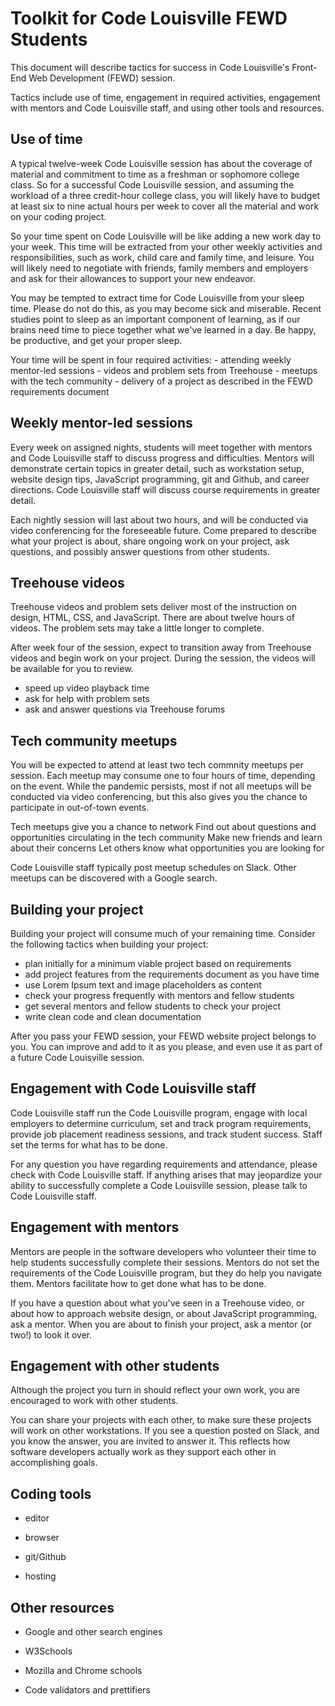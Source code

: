 
# Toolkit for Code Louisville FEWD Students

This document will describe tactics for success in Code Louisville's Front-End Web Development (FEWD) session. 

Tactics include use of time, engagement in required activities, engagement with mentors and Code Louisville staff, and using other tools and resources.

## Use of time

A typical twelve-week Code Louisville session has about the coverage of material and commitment to time as a freshman or sophomore college class. So for a successful Code Louisville session, and assuming the workload of a three credit-hour college class, you will likely have to budget at least six to nine actual hours per week to cover all the material and work on your coding project. 

So your time spent on Code Louisville will be like adding a new work day to your week. This time will be extracted from your other weekly activities and responsibilities, such as work, child care and family time, and leisure. You will likely need to negotiate with friends, family members and employers and ask for their allowances to support your new endeavor.

You may be tempted to extract time for Code Louisville from your sleep time. Please do not do this, as you may become sick and miserable. Recent studies point to sleep as an important component of learning, as if our brains need time to piece together what we've learned in a day. Be happy, be productive, and get your proper sleep.

Your time will be spent in four required activities: 
    - attending weekly mentor-led sessions
    - videos and problem sets from Treehouse
    - meetups with the tech community
    - delivery of a project as described in the FEWD requirements document

## Weekly mentor-led sessions

Every week on assigned nights, students will meet together with mentors and Code Louisville staff to discuss progress and difficulties. Mentors will demonstrate certain topics in greater detail, such as workstation setup, website design tips, JavaScript programming, git and Github, and career directions. Code Louisville staff will discuss course requirements in greater detail.

Each nightly session will last about two hours, and will be conducted via video conferencing for the foreseeable future. Come prepared to describe what your project is about, share ongoing work on your project, ask questions, and possibly answer questions from other students. 

## Treehouse videos

Treehouse videos and problem sets deliver most of the instruction on design, HTML, CSS, and JavaScript. There are about twelve hours of videos. The problem sets may take a little longer to complete.

After week four of the session, expect to transition away from Treehouse videos and begin work on your project. During the session, the videos will be available for you to review.

- speed up video playback time
- ask for help with problem sets
- ask and answer questions via Treehouse forums

## Tech community meetups

You will be expected to attend at least two tech commnity meetups per session. Each meetup may consume one to four hours of time, depending on the event. While the pandemic persists, most if not all meetups will be conducted via video conferencing, but this also gives you the chance to participate in out-of-town events.

Tech meetups give you a  chance to network
Find out about questions and opportunities circulating in the tech community
Make new friends and learn about their concerns
Let others know what opportunities you are looking for

Code Louisville staff typically post meetup schedules on Slack. Other meetups can be discovered with a Google search.

## Building your project

Building your project will consume much of your remaining time. Consider the following tactics when building your project:
- plan initially for a minimum viable project based on requirements
- add project features from the requirements document as you have time
- use Lorem Ipsum text and image placeholders as content
- check your progress frequently with mentors and fellow students
- get several mentors and fellow students to check your project
- write clean code and clean documentation
    
After you pass your FEWD session, your FEWD website project belongs to you. You can improve and add to it as you please, and even use it as part of a future Code Louisville session. 

## Engagement with Code Louisville staff

Code Louisville staff run the Code Louisville program, engage with local employers to determine curriculum, set and track program requirements, provide job placement readiness sessions, and track student success. Staff set the terms for what has to be done. 

For any question you have regarding requirements and attendance, please check with Code Louisville staff. If anything arises that may jeopardize your ability to successfully complete a Code Louisville session, please talk to Code Louisville staff.

## Engagement with mentors

Mentors are people in the software developers who volunteer their time to help students successfully complete their sessions. Mentors do not set the requirements of the Code Louisville program, but they do help you navigate them. Mentors facilitate how to get done what has to be done.

If you have a question about what you've seen in a Treehouse video, or about how to approach website design, or about JavaScript programming, ask a mentor. When you are about to finish your project, ask a mentor (or two!) to look it over. 

## Engagement with other students

Although the project you turn in should reflect your own work, you are encouraged to work with other students. 

You can share your projects with each other, to make sure these projects will work on other workstations. If you see a question posted on Slack, and you know the answer, you are invited to answer it. This reflects how software developers actually work as they support each other in accomplishing goals.

## Coding tools

- editor

- browser

- git/Github

- hosting

## Other resources

- Google and other search engines

- W3Schools

- Mozilla and Chrome schools

- Code validators and prettifiers
